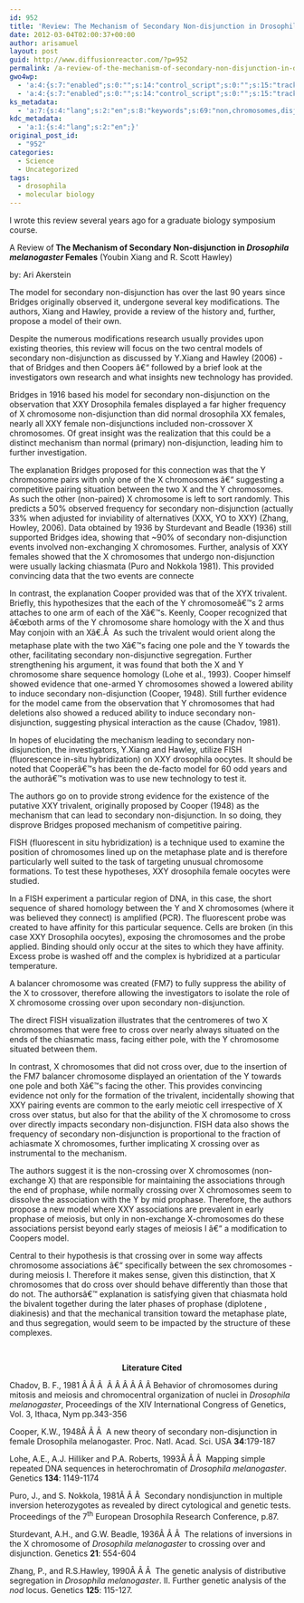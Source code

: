```yaml
---
id: 952
title: 'Review: The Mechanism of Secondary Non-disjunction in Drosophila melanogaster Females'
date: 2012-03-04T02:00:37+00:00
author: arisamuel
layout: post
guid: http://www.diffusionreactor.com/?p=952
permalink: /a-review-of-the-mechanism-of-secondary-non-disjunction-in-drosophila-melanogaster-females/
gwo4wp:
  - 'a:4:{s:7:"enabled";s:0:"";s:14:"control_script";s:0:"";s:15:"tracking_script";s:0:"";s:17:"conversion_script";s:0:"";}'
  - 'a:4:{s:7:"enabled";s:0:"";s:14:"control_script";s:0:"";s:15:"tracking_script";s:0:"";s:17:"conversion_script";s:0:"";}'
ks_metadata:
  - 'a:7:{s:4:"lang";s:2:"en";s:8:"keywords";s:69:"non,chromosomes,disjunction,secondary,chromosome,drosophila,xxy,model";s:19:"keywords_autoupdate";s:1:"1";s:11:"description";s:156:"Non-disjunction in Drosophila melanogaster Females (Youbin Xiang and R. Scott Hawley) by: Ari Akerstein The model for secondary non-disjunction has over the";s:22:"description_autoupdate";s:1:"1";s:5:"title";s:60:"Secondary Non-disjunction in Drosophila melanogaster Females";s:6:"robots";s:12:"index,follow";}'
kdc_metadata:
  - 'a:1:{s:4:"lang";s:2:"en";}'
original_post_id:
  - "952"
categories:
  - Science
  - Uncategorized
tags:
  - drosophila
  - molecular biology
---
```

I wrote this review several years ago for a graduate biology symposium course.

A Review of<strong> The Mechanism of Secondary Non-disjunction in <em>Drosophila melanogaster</em> Females</strong> (Youbin Xiang and R. Scott Hawley)

by: Ari Akerstein

The model for secondary non-disjunction has over the last 90 years since Bridges originally observed it, undergone several key modifications. The authors, Xiang and Hawley, provide a review of the history and, further, propose a model of their own.

Despite the numerous modifications research usually provides upon existing theories, this review will focus on the two central models of secondary non-disjunction as discussed by Y.Xiang and Hawley (2006) - that of Bridges and then Coopers â€“ followed by a brief look at the investigators own research and what insights new technology has provided.

Bridges in 1916 based his model for secondary non-disjunction on the observation that XXY Drosophila females displayed a far higher frequency of X chromosome non-disjunction than did normal drosophila XX females, nearly all XXY female non-disjunctions included non-crossover X chromosomes. Of great insight was the realization that this could be a distinct mechanism than normal (primary) non-disjunction, leading him to further investigation.

The explanation Bridges proposed for this connection was that the Y chromosome pairs with only one of the X chromosomes â€“ suggesting a competitive pairing situation between the two X and the Y chromosomes. As such the other (non-paired) X chromosome is left to sort randomly. This predicts a 50% observed frequency for secondary non-disjunction (actually 33% when adjusted for inviability of alternatives (XXX, YO to XXY) (Zhang, Howley, 2006). Data obtained by 1936 by Sturdevant and Beadle (1936) still supported Bridges idea, showing that ~90% of secondary non-disjunction events involved non-exchanging X chromosomes. Further, analysis of XXY females showed that the X chromosomes that undergo non-disjunction were usually lacking chiasmata (Puro and Nokkola 1981). This provided convincing data that the two events are connecte

In contrast, the explanation Cooper provided was that of the XYX trivalent. Briefly, this hypothesizes that the each of the Y chromosomeâ€™s 2 arms attaches to one arm of each of the Xâ€™s. Keenly, Cooper recognized that â€œboth arms of the Y chromosome share homology with the X and thus May conjoin with an Xâ€.Â  As such the trivalent would orient along the metaphase plate with the two Xâ€™s facing one pole and the Y towards the other, facilitating secondary non-disjunctive segregation. Further strengthening his argument, it was found that both the X and Y chromosome share sequence homology (Lohe et al., 1993). Cooper himself showed evidence that one-armed Y chromosomes showed a lowered ability to induce secondary non-disjunction (Cooper, 1948). Still further evidence for the model came from the observation that Y chromosomes that had deletions also showed a reduced ability to induce secondary non-disjunction, suggesting physical interaction as the cause (Chadov, 1981).

In hopes of elucidating the mechanism leading to secondary non-disjunction, the investigators, Y.Xiang and Hawley, utilize FISH (fluorescence in-situ hybridization) on XXY drosophila oocytes. It should be noted that Cooperâ€™s has been the de-facto model for 60 odd years and the authorâ€™s motivation was to use new technology to test it.

The authors go on to provide strong evidence for the existence of the putative XXY trivalent, originally proposed by Cooper (1948) as the mechanism that can lead to secondary non-disjunction. In so doing, they disprove Bridges proposed mechanism of competitive pairing.

FISH (fluorescent in situ hybridization) is a technique used to examine the position of chromosomes lined up on the metaphase plate and is therefore particularly well suited to the task of targeting unusual chromosome formations. To test these hypotheses, XXY drosophila female oocytes were studied.

In a FISH experiment a particular region of DNA, in this case, the short sequence of shared homology between the Y and X chromosomes (where it was believed they connect) is amplified (PCR). The fluorescent probe was created to have affinity for this particular sequence. Cells are broken (in this case XXY Drosophila oocytes), exposing the chromosomes and the probe applied. Binding should only occur at the sites to which they have affinity. Excess probe is washed off and the complex is hybridized at a particular temperature.

A balancer chromosome was created (FM7) to fully suppress the ability of the X to crossover, therefore allowing the investigators to isolate the role of X chromosome crossing over upon secondary non-disjunction.

The direct FISH visualization illustrates that the centromeres of two X chromosomes that were free to cross over nearly always situated on the ends of the chiasmatic mass, facing either pole, with the Y chromosome situated between them.

In contrast, X chromosomes that did not cross over, due to the insertion of the FM7 balancer chromosome displayed an orientation of the Y towards one pole and both Xâ€™s facing the other. This provides convincing evidence not only for the formation of the trivalent, incidentally showing that XXY pairing events are common to the early meiotic cell irrespective of X cross over status, but also for that the ability of the X chromosome to cross over directly impacts secondary non-disjunction. FISH data also shows the frequency of secondary non-disjunction is proportional to the fraction of achiasmate X chromosomes, further implicating X crossing over as instrumental to the mechanism.

The authors suggest it is the non-crossing over X chromosomes (non-exchange X) that are responsible for maintaining the associations through the end of prophase, while normally crossing over X chromosomes seem to dissolve the association with the Y by mid prophase. Therefore, the authors propose a new model where XXY associations are prevalent in early prophase of meiosis, but only in non-exchange X-chromosomes do these associations persist beyond early stages of meiosis I â€“ a modification to Coopers model.

Central to their hypothesis is that crossing over in some way affects chromosome associations â€“ specifically between the sex chromosomes - during meiosis I. Therefore it makes sense, given this distinction, that X chromosomes that do cross over should behave differently than those that do not. The authorsâ€™ explanation is satisfying given that chiasmata hold the bivalent together during the later phases of prophase (diplotene , diakinesis) and that the mechanical transition toward the metaphase plate, and thus segregation, would seem to be impacted by the structure of these complexes.

&nbsp;
<p align="center"><strong>Literature Cited</strong></p>
Chadov, B. F., 1981 Â Â Â  Â Â Â Â Â Â Behavior of chromosomes during mitosis and meiosis and chromocentral organization of nuclei in <em>Drosophila melanogaster</em>, Proceedings of the XIV International Congress of Genetics, Vol. 3, Ithaca, Nym pp.343-356

Cooper, K.W., 1948Â Â Â  A new theory of secondary non-disjunction in female Drosophila melanogaster. Proc. Natl. Acad. Sci. USA <strong>34</strong>:179-187

Lohe, A.E., A.J. Hilliker and P.A. Roberts, 1993Â Â Â  Mapping simple repeated DNA sequences in heterochromatin of <em>Drosophila melanogaster</em>. Genetics <strong>134</strong>: 1149-1174

Puro, J., and S. Nokkola, 1981Â Â Â  Secondary nondisjunction in multiple inversion heterozygotes as revealed by direct cytological and genetic tests. Proceedings of the 7<sup>th</sup> European Drosophila Research Conference, p.87.

Sturdevant, A.H., and G.W. Beadle, 1936Â Â Â  The relations of inversions in the X chromosome of <em>Drosophila melanogaster</em> to crossing over and disjunction. Genetics <strong>21</strong>: 554-604

Zhang, P., and R.S.Hawley, 1990Â Â Â  The genetic analysis of distributive segregation in <em>Drosophila melanogaster</em>. II. Further genetic analysis of the <em>nod</em> locus. Genetics <strong>125</strong>: 115-127.

&nbsp;

&nbsp;

&nbsp;

&nbsp;

&nbsp;

&nbsp;

&nbsp;

&nbsp;

&nbsp;